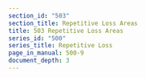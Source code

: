 ```yaml
---
section_id: "503"
section_title: Repetitive Loss Areas
title: 503 Repetitive Loss Areas
series_id: "500"
series_title: Repetitive Loss
page_in_manual: 500-9
document_depth: 3
---
```

